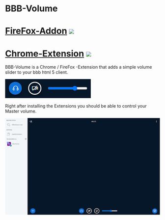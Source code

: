# BBB-Volume

# [FireFox-Addon](https://addons.mozilla.org/de/firefox/addon/bbb-volume/) <img src="https://user-media-prod-cdn.itsre-sumo.mozilla.net/uploads/products/2020-04-14-08-36-13-8dda6f.png"  href="https://addons.mozilla.org/de/firefox/addon/bbb-volume/" width="50px">

# [Chrome-Extension]() <img src="https://lh3.googleusercontent.com/0cDOOJjp8pUGDDFLqHFITEi35uMGZ5wHpZ9KTKridxk71kpR9MfeydpQqG5n8Mvetvkg5iVuZGeL2xMvxgBY_UL-T9p0x_Eo4EAh" width="50px">


BBB-Volume is a Chrome / FireFox -Extension that adds a simple volume slider to your bbb html 5 client.

<img src=".assets/volumeSlider.png">

Right after installing the Extensions you should be able to control your Master volume.

<img src=".assets/bw.png">


